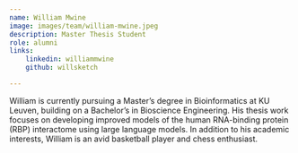 ```yaml
---
name: William Mwine
image: images/team/william-mwine.jpeg
description: Master Thesis Student
role: alumni
links:
    linkedin: williammwine
    github: willsketch

---
```

William is currently pursuing a Master’s degree in Bioinformatics at KU Leuven, building on a Bachelor’s in Bioscience Engineering. His thesis work focuses on developing improved models of the human RNA-binding protein (RBP) interactome using large language models. In addition to his academic interests, William is an avid basketball player and chess enthusiast.